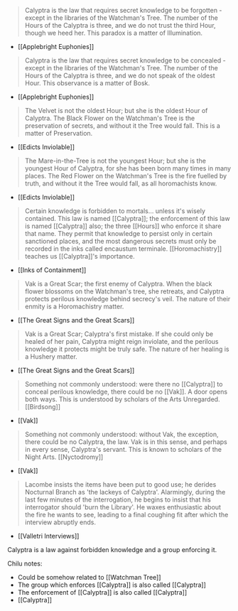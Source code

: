 >Calyptra is the law that requires secret knowledge to be forgotten - except in the libraries of the Watchman's Tree. The number of the Hours of the Calyptra is three, and we do not trust the third Hour, though we heed her. This paradox is a matter of Illumination.
- [[Applebright Euphonies]]

>Calyptra is the law that requires secret knowledge to be concealed - except in the libraries of the Watchman's Tree. The number of the Hours of the Calyptra is three, and we do not speak of the oldest Hour. This observance is a matter of Bosk.
- [[Applebright Euphonies]]

>The Velvet is not the oldest Hour; but she is the oldest Hour of Calyptra. The Black Flower on the Watchman's Tree is the preservation of secrets, and without it the Tree would fall. This is a matter of Preservation.
- [[Edicts Inviolable]]

>The Mare-in-the-Tree is not the youngest Hour; but she is the youngest Hour of Calyptra, for she has been born many times in many places. The Red Flower on the Watchman's Tree is the fire fuelled by truth, and without it the Tree would fall, as all horomachists know.
- [[Edicts Inviolable]]

>Certain knowledge is forbidden to mortals… unless it's wisely contained. This law is named [[Calyptra]]; the enforcement of this law is named [[Calyptra]] also; the three [[Hours]] who enforce it share that name. They permit that knowledge to persist only in certain sanctioned places, and the most dangerous secrets must only be recorded in the inks called encaustum terminale. [[Horomachistry]] teaches us [[Calyptra]]'s importance.
- [[Inks of Containment]]

>Vak is a Great Scar; the first enemy of Calyptra. When the black flower blossoms on the Watchman's tree, she retreats, and Calyptra protects perilous knowledge behind secrecy's veil. The nature of their enmity is a Horomachistry matter.
- [[The Great Signs and the Great Scars]]

>Vak is a Great Scar; Calyptra's first mistake. If she could only be healed of her pain, Calyptra might reign inviolate, and the perilous knowledge it protects might be truly safe. The nature of her healing is a Hushery matter.
- [[The Great Signs and the Great Scars]]

>Something not commonly understood: were there no [[Calyptra]] to conceal perilous knowledge, there could be no [[Vak]]. A door opens both ways. This is understood by scholars of the Arts Unregarded. [[Birdsong]]
- [[Vak]]

>Something not commonly understood: without Vak, the exception, there could be no Calyptra, the law. Vak is in this sense, and perhaps in every sense, Calyptra's servant. This is known to scholars of the Night Arts. [[Nyctodromy]]
- [[Vak]]

>Lacombe insists the items have been put to good use; he derides Nocturnal Branch as 'the lackeys of Calyptra'. Alarmingly, during the last few minutes of the interrogation, he begins to insist that his interrogator should 'burn the Library'. He waxes enthusiastic about the fire he wants to see, leading to a final coughing fit after which the interview abruptly ends.
- [[Valletri Interviews]]

Calyptra is a law against forbidden knowledge and a group enforcing it. 

Chilu notes:
- Could be somehow related to [[Watchman Tree]]
- The group which enforces [[Calyptra]] is also called [[Calyptra]]
- The enforcement of [[Calyptra]] is also called [[Calyptra]]
- [[Calyptra]]